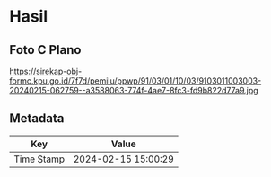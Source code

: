 # Hasil

## Foto C Plano

https://sirekap-obj-formc.kpu.go.id/7f7d/pemilu/ppwp/91/03/01/10/03/9103011003003-20240215-062759--a3588063-774f-4ae7-8fc3-fd9b822d77a9.jpg


## Metadata

| Key        | Value               |
| ---------- | ------------------- |
| Time Stamp | 2024-02-15 15:00:29 |



